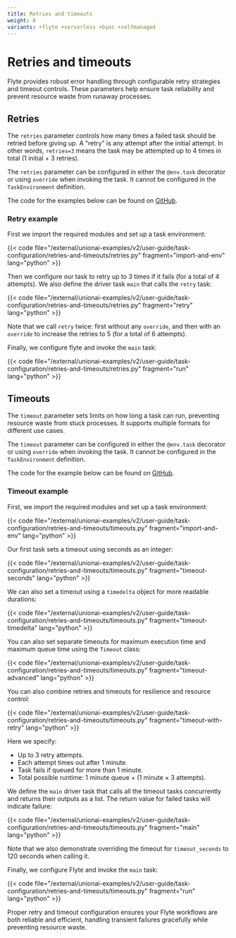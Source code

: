 ```yaml
---
title: Retries and timeouts
weight: 8
variants: +flyte +serverless +byoc +selfmanaged
---
```


# Retries and timeouts

Flyte provides robust error handling through configurable retry strategies and timeout controls.
These parameters help ensure task reliability and prevent resource waste from runaway processes.

## Retries

The `retries` parameter controls how many times a failed task should be retried before giving up.
A "retry" is any attempt after the initial attempt.
In other words, `retries=3` means the task may be attempted up to 4 times in total (1 initial + 3 retries).

The `retries` parameter can be configured in either the `@env.task` decorator or using `override` when invoking the task.
It cannot be configured in the `TaskEnvironment` definition.

The code for the examples below can be found on [GitHub](https://github.com/unionai/unionai-examples/blob/main/v2/user-guide/task-configuration/retries-and-timeouts/retries.py).

### Retry example

First we import the required modules and set up a task environment:

{{< code file="/external/unionai-examples/v2/user-guide/task-configuration/retries-and-timeouts/retries.py" fragment="import-and-env" lang="python" >}}

Then we configure our task to retry up to 3 times if it fails (for a total of 4 attempts). We also define the driver task `main` that calls the `retry` task:

{{< code file="/external/unionai-examples/v2/user-guide/task-configuration/retries-and-timeouts/retries.py" fragment="retry" lang="python" >}}

Note that we call `retry` twice: first without any `override`, and then with an `override` to increase the retries to 5 (for a total of 6 attempts).

Finally, we configure flyte and invoke the `main` task:

{{< code file="/external/unionai-examples/v2/user-guide/task-configuration/retries-and-timeouts/retries.py" fragment="run" lang="python" >}}

## Timeouts

The `timeout` parameter sets limits on how long a task can run, preventing resource waste from stuck processes.
It supports multiple formats for different use cases.

The `timeout` parameter can be configured in either the `@env.task` decorator or using `override` when invoking the task.
It cannot be configured in the `TaskEnvironment` definition.

The code for the example below can be found on [GitHub](https://github.com/unionai/unionai-examples/blob/main/v2/user-guide/task-configuration/retries-and-timeouts/timeouts.py).

### Timeout example

First, we import the required modules and set up a task environment:

{{< code file="/external/unionai-examples/v2/user-guide/task-configuration/retries-and-timeouts/timeouts.py" fragment="import-and-env" lang="python" >}}

Our first task sets a timeout using seconds as an integer:

{{< code file="/external/unionai-examples/v2/user-guide/task-configuration/retries-and-timeouts/timeouts.py" fragment="timeout-seconds" lang="python" >}}

We can also set a timeout using a `timedelta` object for more readable durations:

{{< code file="/external/unionai-examples/v2/user-guide/task-configuration/retries-and-timeouts/timeouts.py" fragment="timeout-timedelta" lang="python" >}}

You can also set separate timeouts for maximum execution time and maximum queue time using the `Timeout` class:

{{< code file="/external/unionai-examples/v2/user-guide/task-configuration/retries-and-timeouts/timeouts.py" fragment="timeout-advanced" lang="python" >}}

You can also combine retries and timeouts for resilience and resource control:

{{< code file="/external/unionai-examples/v2/user-guide/task-configuration/retries-and-timeouts/timeouts.py" fragment="timeout-with-retry" lang="python" >}}

Here we specify:
- Up to 3 retry attempts.
- Each attempt times out after 1 minute.
- Task fails if queued for more than 1 minute.
- Total possible runtime: 1 minute queue + (1 minute × 3 attempts).

We define the `main` driver task that calls all the timeout tasks concurrently and returns their outputs as a list. The return value for failed tasks will indicate failure:

{{< code file="/external/unionai-examples/v2/user-guide/task-configuration/retries-and-timeouts/timeouts.py" fragment="main" lang="python" >}}

Note that we also demonstrate overriding the timeout for `timeout_seconds` to 120 seconds when calling it.

Finally, we configure Flyte and invoke the `main` task:

{{< code file="/external/unionai-examples/v2/user-guide/task-configuration/retries-and-timeouts/timeouts.py" fragment="run" lang="python" >}}

Proper retry and timeout configuration ensures your Flyte workflows are both reliable and efficient, handling transient failures gracefully while preventing resource waste.
